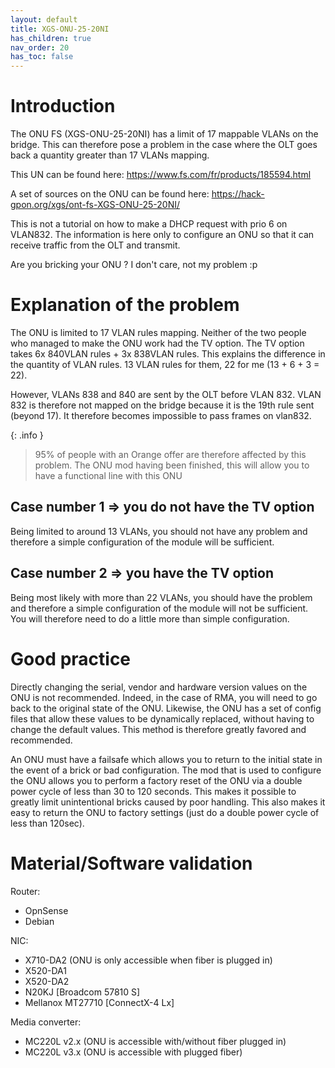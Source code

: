```yaml
---
layout: default 
title: XGS-ONU-25-20NI
has_children: true
nav_order: 20
has_toc: false
---
```


# Introduction

The ONU FS (XGS-ONU-25-20NI) has a limit of 17 mappable VLANs on the bridge. This can therefore pose a problem in the case where the OLT goes back a quantity greater than 17 VLANs mapping.

This UN can be found here: https://www.fs.com/fr/products/185594.html

A set of sources on the ONU can be found here: https://hack-gpon.org/xgs/ont-fs-XGS-ONU-25-20NI/

This is not a tutorial on how to make a DHCP request with prio 6 on VLAN832. The information is here only to configure an ONU so that it can receive traffic from the OLT and transmit.

Are you bricking your ONU ? I don't care, not my problem :p


# Explanation of the problem

The ONU is limited to 17 VLAN rules mapping. Neither of the two people who managed to make the ONU work had the TV option.
The TV option takes 6x 840VLAN rules + 3x 838VLAN rules.
This explains the difference in the quantity of VLAN rules. 13 VLAN rules for them, 22 for me (13 + 6 + 3 = 22).

However, VLANs 838 and 840 are sent by the OLT before VLAN 832. VLAN 832 is therefore not mapped on the bridge because it is the 19th rule sent (beyond 17). It therefore becomes impossible to pass frames on vlan832.

{: .info }
> 95% of people with an Orange offer are therefore affected by this problem. The ONU mod having been finished, this will allow you to have a functional line with this ONU


## Case number 1 => you do not have the TV option

Being limited to around 13 VLANs, you should not have any problem and therefore a simple configuration of the module will be sufficient.


## Case number 2 => you have the TV option

Being most likely with more than 22 VLANs, you should have the problem and therefore a simple configuration of the module will not be sufficient.
You will therefore need to do a little more than simple configuration.


# Good practice

Directly changing the serial, vendor and hardware version values ​​on the ONU is not recommended. Indeed, in the case of RMA, you will need to go back to the original state of the ONU.
Likewise, the ONU has a set of config files that allow these values ​​to be dynamically replaced, without having to change the default values. This method is therefore greatly favored and recommended.

An ONU must have a failsafe which allows you to return to the initial state in the event of a brick or bad configuration. The mod that is used to configure the ONU allows you to perform a factory reset of the ONU via a double power cycle of less than 30 to 120 seconds.
This makes it possible to greatly limit unintentional bricks caused by poor handling. This also makes it easy to return the ONU to factory settings (just do a double power cycle of less than 120sec).


# Material/Software validation

Router:
- OpnSense
- Debian

NIC:
- X710-DA2 (ONU is only accessible when fiber is plugged in)
- X520-DA1
- X520-DA2
- N20KJ [Broadcom 57810 S]
- Mellanox MT27710 [ConnectX-4 Lx]

Media converter:
- MC220L v2.x (ONU is accessible with/without fiber plugged in)
- MC220L v3.x (ONU is accessible with plugged fiber)